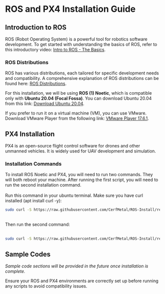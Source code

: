 # ROS and PX4 Installation Guide

## Introduction to ROS
ROS (Robot Operating System) is a powerful tool for robotics software development. To get started with understanding the basics of ROS, refer to this introductory video:
[Intro to ROS - The Basics](https://www.youtube.com/watch?v=8QfI5a7lTKU).

### ROS Distributions
ROS has various distributions, each tailored for specific development needs and compatibility. A comprehensive explanation of ROS distributions can be found here: [ROS Distributions](http://wiki.ros.org/Distributions).

For this installation, we will be using **ROS (1) Noetic**, which is compatible only with **Ubuntu 20.04 (Focal Fossa)**. You can download Ubuntu 20.04 from this link: [Download Ubuntu 20.04](https://releases.ubuntu.com/focal/).

If you prefer to run it on a virtual machine (VM), you can use VMware. Download VMware Player from the following link: [VMware Player 17.6.1](https://softwareupdate.vmware.com/cds/vmw-desktop/player/17.6.1/24319023/windows/core/VMware-player-17.6.1-24319023.exe.tar).

## PX4 Installation
PX4 is an open-source flight control software for drones and other unmanned vehicles. It is widely used for UAV development and simulation.

### Installation Commands
To install ROS Noetic and PX4, you will need to run two commands. They will both reboot your machine. After running the first script, you will need to run the second installation command. <br> <br>
Run this command in your ubuntu terminal. Make sure you have curl installed (apt install curl -y):
```bash
sudo curl -S https://raw.githubusercontent.com/CerfMetal/ROS-Install/refs/heads/main/install_1.sh | sudo bash
```
<br>
Then run the second command: <br> <br>

```bash
sudo curl -S https://raw.githubusercontent.com/CerfMetal/ROS-Install/refs/heads/main/install_2.sh | sudo bash
```

## Sample Codes
*Sample code sections will be provided in the future once installation is complete.*

Ensure your ROS and PX4 environments are correctly set up before running any scripts to avoid compatibility issues.

